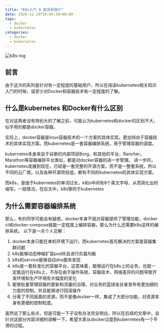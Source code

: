 ```yaml
---
title: "K8s入门 0 前言和简介"
date: 2020-12-28T10:04:20+08:00
tags:
  - docker
  - kubernetes
categories:
  - docker
  - kubernetes
---
```

![k8s-log](/image/k8s/logo.svg)

## 前言

由于这次的系列是针对有一定程度的基础用户，所以在阅读kubernetes相关知识入门的时候，请至少对Docker和容器技术有一定程度的了解。

## 什么是kubernetes 和Docker有什么区别

在对这两者没有特别大的了解之前，可能认为kubernetes和docker的区别不大，似乎用的都是docker容器。

实际上，docker容器是linux容器技术的一个方案的具体实现。更加倾向于容器技术的具体实现方案。而kubernetes是一套容器编排系统，用于管理容器的调度。

kubernetes本身来自于谷歌的内部项目Borg，和其他的平台，Rancher，Marathon等容器编排平台类似，都是对docker容器的进一步管理。
进一步的，kubernetes发展到现在，已经是一套完整的开源方案，而不是一整套系统，所以不同的云厂商，以及各种开源项目组，都有不同的kubernetes的具体实现方案。

而k8s，是由于kubernetes的单词过长，k和s中间有8个英文字母，从而简化出的缩写。一般情况，在后文中，k8s等同于kubernetes

## 为什么需要容器编排系统

那么，有的同学可能会有疑惑，docker本身不就对容器提供了管理功能，docker cli和docker-compose就能一定程度上编排容器，那么为什么还需要k8s这样的编排系统。
以下是一点个人见解：

1. docker本身只能在单机环境下运行，而kubernetes首先解决的方案是容器集群问题
2. k8s能够动态伸缩扩容pod并且进行负载均衡
3. k8s的service能够自动dns服务发现
4. k8s是一套标准化的容器平台，这意味着，能够运行在k8s上的业务，也就一定能运行在k8s上，不存在由于操作系统，容器技术，网络差异的问题导致开发环境和生产环境有大幅度的变化
5. 能够批量管理容器的更新和流量的治理，对业务的蓝绿金丝雀发布有更加细的力度的控制，并且能够进行回滚操作
6. 分离了不同层面的资源，而不是像docker一样，集成了大部分功能，对资源本身有更细的控制粒度。

虽然说了那么些点，但是可能一下子没有办法完全明白，所以在后续的文章中，会针对这部分内容详细的讲解一下。希望大家从docker过度到kubernetes有一个平滑的过程。